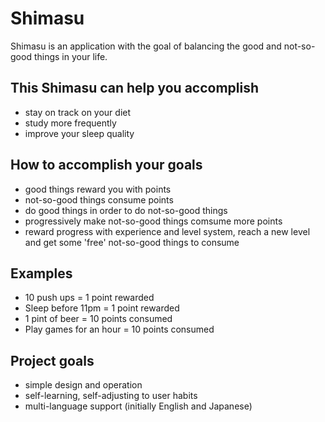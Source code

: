 # Shimasu

Shimasu is an application with the goal of balancing the good and not-so-good things in your life.

## This Shimasu can help you accomplish
* stay on track on your diet
* study more frequently
* improve your sleep quality

## How to accomplish your goals
* good things reward you with points
* not-so-good things consume points
* do good things in order to do not-so-good things
* progressively make not-so-good things comsume more points
* reward progress with experience and level system, reach a new level and get some 'free' not-so-good things to consume

## Examples
* 10 push ups = 1 point rewarded
* Sleep before 11pm = 1 point rewarded
* 1 pint of beer = 10 points consumed
* Play games for an hour = 10 points consumed

## Project goals
* simple design and operation
* self-learning, self-adjusting to user habits
* multi-language support (initially English and Japanese)
